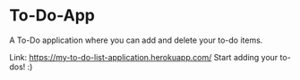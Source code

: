 # To-Do-App
A To-Do application where you can add and delete your to-do items.

Link: https://my-to-do-list-application.herokuapp.com/
Start adding your to-dos! :)
